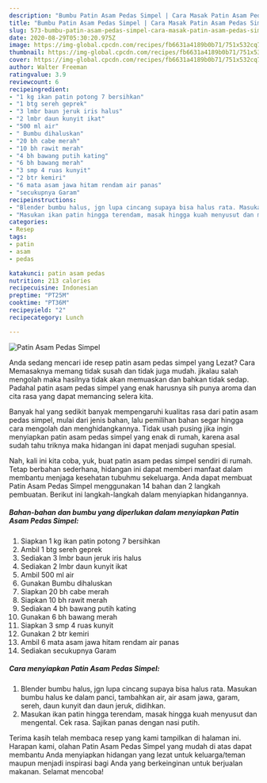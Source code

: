 ```yaml
---
description: "Bumbu Patin Asam Pedas Simpel | Cara Masak Patin Asam Pedas Simpel Yang Enak Dan Lezat"
title: "Bumbu Patin Asam Pedas Simpel | Cara Masak Patin Asam Pedas Simpel Yang Enak Dan Lezat"
slug: 573-bumbu-patin-asam-pedas-simpel-cara-masak-patin-asam-pedas-simpel-yang-enak-dan-lezat
date: 2020-08-29T05:30:20.975Z
image: https://img-global.cpcdn.com/recipes/fb6631a4189b0b71/751x532cq70/patin-asam-pedas-simpel-foto-resep-utama.jpg
thumbnail: https://img-global.cpcdn.com/recipes/fb6631a4189b0b71/751x532cq70/patin-asam-pedas-simpel-foto-resep-utama.jpg
cover: https://img-global.cpcdn.com/recipes/fb6631a4189b0b71/751x532cq70/patin-asam-pedas-simpel-foto-resep-utama.jpg
author: Walter Freeman
ratingvalue: 3.9
reviewcount: 6
recipeingredient:
- "1 kg ikan patin potong 7 bersihkan"
- "1 btg sereh geprek"
- "3 lmbr baun jeruk iris halus"
- "2 lmbr daun kunyit ikat"
- "500 ml air"
- " Bumbu dihaluskan"
- "20 bh cabe merah"
- "10 bh rawit merah"
- "4 bh bawang putih kating"
- "6 bh bawang merah"
- "3 smp 4 ruas kunyit"
- "2 btr kemiri"
- "6 mata asam jawa hitam rendam air panas"
- "secukupnya Garam"
recipeinstructions:
- "Blender bumbu halus, jgn lupa cincang supaya bisa halus rata. Masukan bumbu halus ke dalam panci, tambahkan air, air asam jawa, garam, sereh, daun kunyit dan daun jeruk, didihkan."
- "Masukan ikan patin hingga terendam, masak hingga kuah menyusut dan mengental. Cek rasa. Sajikan panas dengan nasi putih."
categories:
- Resep
tags:
- patin
- asam
- pedas

katakunci: patin asam pedas 
nutrition: 213 calories
recipecuisine: Indonesian
preptime: "PT25M"
cooktime: "PT36M"
recipeyield: "2"
recipecategory: Lunch

---
```



![Patin Asam Pedas Simpel](https://img-global.cpcdn.com/recipes/fb6631a4189b0b71/751x532cq70/patin-asam-pedas-simpel-foto-resep-utama.jpg)

Anda sedang mencari ide resep patin asam pedas simpel yang Lezat? Cara Memasaknya memang tidak susah dan tidak juga mudah. jikalau salah mengolah maka hasilnya tidak akan memuaskan dan bahkan tidak sedap. Padahal patin asam pedas simpel yang enak harusnya sih punya aroma dan cita rasa yang dapat memancing selera kita.



Banyak hal yang sedikit banyak mempengaruhi kualitas rasa dari patin asam pedas simpel, mulai dari jenis bahan, lalu pemilihan bahan segar hingga cara mengolah dan menghidangkannya. Tidak usah pusing jika ingin menyiapkan patin asam pedas simpel yang enak di rumah, karena asal sudah tahu triknya maka hidangan ini dapat menjadi suguhan spesial.


Nah, kali ini kita coba, yuk, buat patin asam pedas simpel sendiri di rumah. Tetap berbahan sederhana, hidangan ini dapat memberi manfaat dalam membantu menjaga kesehatan tubuhmu sekeluarga. Anda dapat membuat Patin Asam Pedas Simpel menggunakan 14 bahan dan 2 langkah pembuatan. Berikut ini langkah-langkah dalam menyiapkan hidangannya.

<!--inarticleads1-->

##### Bahan-bahan dan bumbu yang diperlukan dalam menyiapkan Patin Asam Pedas Simpel:

1. Siapkan 1 kg ikan patin potong 7 bersihkan
1. Ambil 1 btg sereh geprek
1. Sediakan 3 lmbr baun jeruk iris halus
1. Sediakan 2 lmbr daun kunyit ikat
1. Ambil 500 ml air
1. Gunakan  Bumbu dihaluskan
1. Siapkan 20 bh cabe merah
1. Siapkan 10 bh rawit merah
1. Sediakan 4 bh bawang putih kating
1. Gunakan 6 bh bawang merah
1. Siapkan 3 smp 4 ruas kunyit
1. Gunakan 2 btr kemiri
1. Ambil 6 mata asam jawa hitam rendam air panas
1. Sediakan secukupnya Garam




<!--inarticleads2-->

##### Cara menyiapkan Patin Asam Pedas Simpel:

1. Blender bumbu halus, jgn lupa cincang supaya bisa halus rata. Masukan bumbu halus ke dalam panci, tambahkan air, air asam jawa, garam, sereh, daun kunyit dan daun jeruk, didihkan.
1. Masukan ikan patin hingga terendam, masak hingga kuah menyusut dan mengental. Cek rasa. Sajikan panas dengan nasi putih.




Terima kasih telah membaca resep yang kami tampilkan di halaman ini. Harapan kami, olahan Patin Asam Pedas Simpel yang mudah di atas dapat membantu Anda menyiapkan hidangan yang lezat untuk keluarga/teman maupun menjadi inspirasi bagi Anda yang berkeinginan untuk berjualan makanan. Selamat mencoba!
